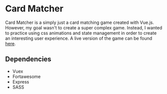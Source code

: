 # Card Matcher 

Card Matcher is a simply just a card matching game created with Vue.js. However, my goal wasn't to create a super complex game. Instead, I wanted to practice using css animations and state management in order to create an interesting user experience. A live version of the game can be found <a target="_blank" href="https://card-matcher.herokuapp.com/">here</a>.

## Dependencies
* Vuex
* Fortawesome
* Express
* SASS
